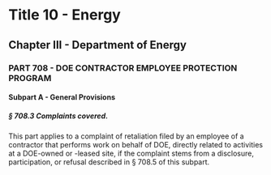 
# Title 10 - Energy
## Chapter III - Department of Energy
### PART 708 - DOE CONTRACTOR EMPLOYEE PROTECTION PROGRAM
#### Subpart A - General Provisions
##### § 708.3 Complaints covered.

This part applies to a complaint of retaliation filed by an employee of a contractor that performs work on behalf of DOE, directly related to activities at a DOE-owned or -leased site, if the complaint stems from a disclosure, participation, or refusal described in § 708.5 of this subpart.
